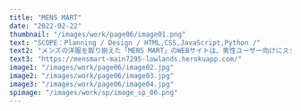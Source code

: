 ```yaml
---
title: "MENS MART"
date: "2022-02-22"
thumbnail: "/images/work/page06/image01.png"
text: "SCOPE：Planning / Design / HTML,CSS,JavaScript,Python /"
text2: "メンズの洋服を取り揃えた「MENS MART」のWEBサイトは、男性ユーザー向けにスタイリッシュでシンプルな作りに仕上げています。また、白と黒を使い分けることで商品を際立たせています。ECサイト仕様に多様な機能を追加し、決済システムを導入しています。"
text3: "https://mensmart-main7295-lowlands.herokuapp.com/"
image1: "/images/work/page06/image02.jpg"
image2: "/images/work/page06/image03.jpg"
image3: "/images/work/page06/image04.jpg"
spimage: "/images/work/sp/image_sp_06.png"
---
```

